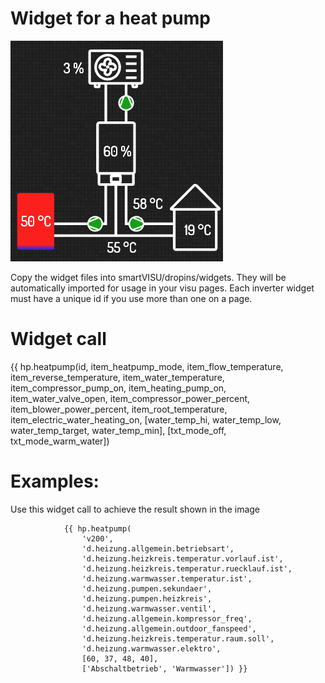 # Widget for a heat pump

![image of the widget](https://github.com/Morg42/widgets/blob/master/heatpump/img-heatpump.png?raw=true)


Copy the widget files into smartVISU/dropins/widgets. They will be automatically imported for usage in your visu pages. Each inverter widget must have a unique id if you use more than one on a page.

# Widget call
{{ hp.heatpump(id, item_heatpump_mode, item_flow_temperature, item_reverse_temperature, item_water_temperature, item_compressor_pump_on, item_heating_pump_on, item_water_valve_open, item_compressor_power_percent, item_blower_power_percent, item_root_temperature, item_electric_water_heating_on, [water_temp_hi, water_temp_low, water_temp_target, water_temp_min], [txt_mode_off, txt_mode_warm_water])


# Examples: 
Use this widget call to achieve the result shown in the image
```
			{{ hp.heatpump(
				'v200',
				'd.heizung.allgemein.betriebsart',
				'd.heizung.heizkreis.temperatur.vorlauf.ist',
				'd.heizung.heizkreis.temperatur.ruecklauf.ist',
				'd.heizung.warmwasser.temperatur.ist',
				'd.heizung.pumpen.sekundaer',
				'd.heizung.pumpen.heizkreis',
				'd.heizung.warmwasser.ventil',
				'd.heizung.allgemein.kompressor_freq',
				'd.heizung.allgemein.outdoor_fanspeed',
				'd.heizung.heizkreis.temperatur.raum.soll',
				'd.heizung.warmwasser.elektro',
				[60, 37, 48, 40],
				['Abschaltbetrieb', 'Warmwasser']) }}
```

